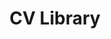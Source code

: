 ---
layout: layouts/redirect.tmpl.js
title: CV Library
menu:
  visible: false
  order: 0
redirect_to: /
url: /cvlibrary/
---